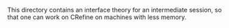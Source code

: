 <!--
     Copyright 2020, Data61, CSIRO (ABN 41 687 119 230)

     SPDX-License-Identifier: CC-BY-SA-4.0
-->

This directory contains an interface theory for an intermediate session,
so that one can work on CRefine on machines with less memory.
